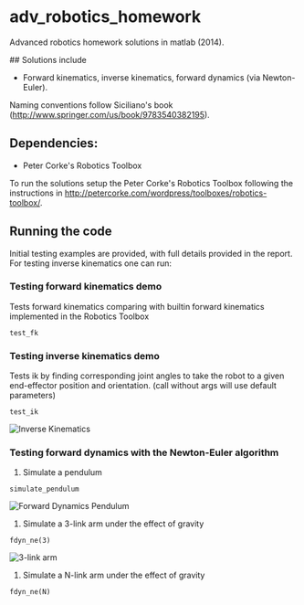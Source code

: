# adv_robotics_homework

Advanced robotics homework solutions in matlab (2014).

## Solutions include 

* Forward kinematics, inverse kinematics, forward dynamics (via Newton-Euler).

Naming conventions follow Siciliano's book (http://www.springer.com/us/book/9783540382195).

## Dependencies:

* Peter Corke's Robotics Toolbox

To run the solutions setup the Peter Corke's Robotics Toolbox following the instructions in http://petercorke.com/wordpress/toolboxes/robotics-toolbox/.


## Running the code

Initial testing examples are provided, with full details provided in the report. For testing inverse kinematics one can run:


### Testing forward kinematics demo

Tests forward kinematics comparing with builtin forward kinematics implemented in the Robotics Toolbox

```
test_fk
```

### Testing inverse kinematics demo

Tests ik by finding corresponding joint angles to take the robot to a given end-effector position and orientation. (call without args will use default parameters)

```
test_ik
```

![Inverse Kinematics](https://github.com/eaa3/adv_robotics_homework/raw/master/gifs/ik_test.gif)

### Testing forward dynamics with the Newton-Euler algorithm

1. Simulate a pendulum

```
simulate_pendulum
```

![Forward Dynamics Pendulum](https://github.com/eaa3/adv_robotics_homework/raw/master/gifs/pendulum.gif)

1. Simulate a 3-link arm under the effect of gravity

```
fdyn_ne(3)
```

![3-link arm](https://github.com/eaa3/adv_robotics_homework/raw/master/gifs/3-link-arm.gif)

1. Simulate a N-link arm under the effect of gravity

```
fdyn_ne(N)
```







